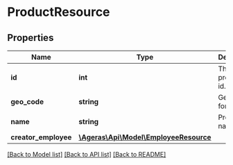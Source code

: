# ProductResource

## Properties
Name | Type | Description | Notes
------------ | ------------- | ------------- | -------------
**id** | **int** | The product&#39;s id. | [optional] 
**geo_code** | **string** | Geo code for product | [optional] 
**name** | **string** | Product&#39;s name | [optional] 
**creator_employee** | [**\Ageras\Api\Model\EmployeeResource**](EmployeeResource.md) |  | [optional] 

[[Back to Model list]](../README.md#documentation-for-models) [[Back to API list]](../README.md#documentation-for-api-endpoints) [[Back to README]](../README.md)



